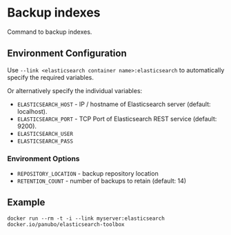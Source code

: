 # Backup indexes

Command to backup indexes.

## Environment Configuration

Use `--link <elasticsearch container name>:elasticsearch` to automatically specify the required variables.

Or alternatively specify the individual variables:

- `ELASTICSEARCH_HOST` - IP / hostname of Elasticsearch server (default: localhost).
- `ELASTICSEARCH_PORT` - TCP Port of Elasticsearch REST service (default: 9200).
- `ELASTICSEARCH_USER`
- `ELASTICSEARCH_PASS`

### Environment Options

- `REPOSITORY_LOCATION` - backup repository location
- `RETENTION_COUNT` - number of backups to retain (default: 14)

## Example

```
docker run --rm -t -i --link myserver:elasticsearch  docker.io/panubo/elasticsearch-toolbox
```
